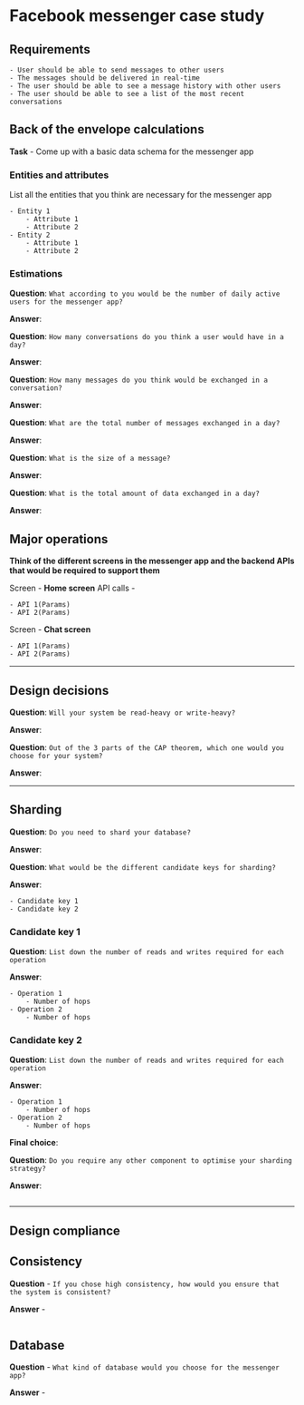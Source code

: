 # Facebook messenger case study

## Requirements

```
- User should be able to send messages to other users
- The messages should be delivered in real-time
- The user should be able to see a message history with other users
- The user should be able to see a list of the most recent conversations
```

## Back of the envelope calculations

**Task** - Come up with a basic data schema for the messenger app

### Entities and attributes

List all the entities that you think are necessary for the messenger app

```
- Entity 1
    - Attribute 1
    - Attribute 2
- Entity 2
    - Attribute 1
    - Attribute 2
```

### Estimations


**Question**: `What according to you would be the number of daily active users for the messenger app?`

**Answer**: ` `

**Question**: `How many conversations do you think a user would have in a day?`

**Answer**: ` `

**Question**: `How many messages do you think would be exchanged in a conversation?`

**Answer**: ` `

**Question**: `What are the total number of messages exchanged in a day?`

**Answer**: ` `

**Question**: `What is the size of a message?`

**Answer**: ` `

**Question**: `What is the total amount of data exchanged in a day?`

**Answer**: ` `

## Major operations

**Think of the different screens in the messenger app and the backend APIs that would be required to support them**

Screen - **Home screen**
API calls - 
```
- API 1(Params)
- API 2(Params)
```

Screen - **Chat screen**
```
- API 1(Params)
- API 2(Params)
```
---
## Design decisions

**Question**: `Will your system be read-heavy or write-heavy?`

**Answer**: ` `

**Question**: `Out of the 3 parts of the CAP theorem, which one would you choose for your system?`

**Answer**: ` `

---
## Sharding

**Question**: `Do you need to shard your database?`

**Answer**: ` `

**Question**: `What would be the different candidate keys for sharding?`

**Answer**:
```
- Candidate key 1
- Candidate key 2
```

### Candidate key 1

**Question**: `List down the number of reads and writes required for each operation`

**Answer**:
```
- Operation 1
    - Number of hops
- Operation 2
    - Number of hops
```

### Candidate key 2

**Question**: `List down the number of reads and writes required for each operation`

**Answer**:
```
- Operation 1
    - Number of hops
- Operation 2
    - Number of hops
```

**Final choice**: ` `

**Question**: `Do you require any other component to optimise your sharding strategy?`

**Answer**: 
```
```

---
## Design compliance

## Consistency
**Question** - `If you chose high consistency, how would you ensure that the system is consistent?`

**Answer** - 
```
```

## Database

**Question** - `What kind of database would you choose for the messenger app?`

**Answer** - 
```
```









